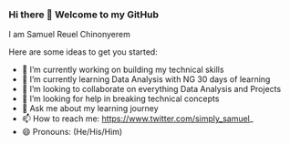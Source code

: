 ### Hi there 👋 Welcome to my GitHub 

I am Samuel Reuel Chinonyerem

Here are some ideas to get you started:

- 🔭 I’m currently working on building my technical skills
- 🌱 I’m currently learning Data Analysis with NG 30 days of learning
- 👯 I’m looking to collaborate on everything Data Analysis and Projects
- 🤔 I’m looking for help in breaking technical concepts
- 💬 Ask me about my learning journey
- 📫 How to reach me: https://www.twitter.com/simply_samuel_
- 😄 Pronouns: (He/His/Him)
